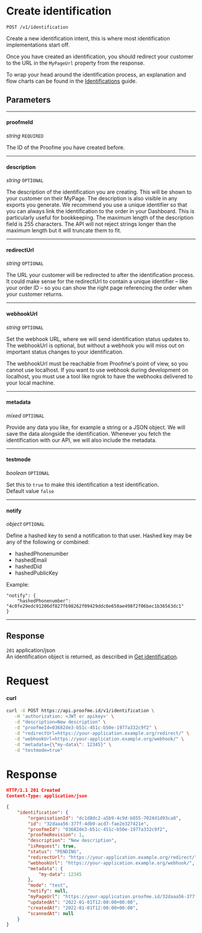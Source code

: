 # Create identification
`POST /v1/identification`

Create a new identification intent, this is where most identification implementations start off.

Once you have created an identification, you should redirect your customer to the URL in the `MyPageUrl` property from the response.

To wrap your head around the identification process, an explanation and flow charts can be found in the [Identifications](intro/identifications.md) guide.

## Parameters
___
#### proofmeId
_string_ `REQUIRED`

The ID of the Proofme you have created before.

___
#### description
_string_ `OPTIONAL`

The description of the identification you are creating. This will be shown to your customer on their MyPage. The description is also visible in any exports you generate.
We recommend you use a unique identifier so that you can always link the identification to the order in your Dashboard. This is particularly useful for bookkeeping.
The maximum length of the description field is 255 characters. The API will not reject strings longer than the maximum length but it will truncate them to fit.

____
#### redirectUrl
_string_ `OPTIONAL`

The URL your customer will be redirected to after the identification process.
It could make sense for the redirectUrl to contain a unique identifier – like your order ID – so you can show the right page referencing the order when your customer returns.

____
#### webhookUrl
_string_ `OPTIONAL`

Set the webhook URL, where we will send identification status updates to.
The webhookUrl is optional, but without a webhook you will miss out on important status changes to your identification.

The webhookUrl must be reachable from Proofme's point of view, so you cannot use localhost. If you want to use webhook during development on localhost, you must use a tool like ngrok to have the webhooks delivered to your local machine.

____
#### metadata
_mixed_ `OPTIONAL`

Provide any data you like, for example a string or a JSON object. We will save the data alongside the identification. Whenever you fetch the identification with our API, we will also include the metadata.
___
#### testmode
_boolean_ `OPTIONAL`

Set this to `true` to make this identification a test identification.  
Default value `false`
___
#### notify
_object_ `OPTIONAL`

Define a hashed key to send a notification to that user. Hashed key may be any of the following or combined:
* hashedPhonenumber
* hashedEmail
* hashedDid
* hashedPublicKey

Example:
```
"notify": {
    "hashedPhonenumber": "4c0fe29edc91206df827fb98262f09429ddc0e650ae498f2f06bec1b36563dc1"
}
```

___


## Response

`201` application/json  
An identification object is returned, as described in [Get identification](api/v1/identification/get_identification.md).

# Request

<!-- tabs:start -->

#### **curl**

```bash
curl -X POST https://api.proofme.id/v1/identification \
   -H 'authorization: <JWT or apikey>' \
   -d "description=New description" \
   -d "proofmeId=03682de3-b51c-451c-b50e-1977a332c9f2" \
   -d "redirectUrl=https://your-application.example.org/redirect/" \
   -d "webhookUrl=https://your-application.example.org/webhook/" \
   -d "metadata={\"my-data\": 12345}" \
   -d "testmode=true"
```

<!-- tabs:end -->

# Response
```json
HTTP/1.1 201 Created
Content-Type: application/json

{
    "identification": {
        "organisationId": "dc1d8dc2-a5b9-4c9d-b855-7024d1d93ca8",
        "id": "32daaa56-377f-4db9-acd7-fae2e327421e",
        "proofmeId": "03682de3-b51c-451c-b50e-1977a332c9f2",
        "proofmeRevision": 1,
        "description": "New description",
        "isRequest": true,
        "status": "PENDING",
        "redirectUrl": "https://your-application.example.org/redirect/",
        "webhookUrl": "https://your-application.example.org/webhook/",
        "metadata": {
            "my-data": 12345
        },
        "mode": "test",
        "notify": null,
        "myPageUrl": "https://your-application.proofme.id/32daaa56-377f-4db9-acd7-fae2e327421e",
        "updatedAt": "2022-01-01T12:00:00+00:00",
        "createdAt": "2022-01-01T12:00:00+00:00",
        "scannedAt": null
    }
}

```